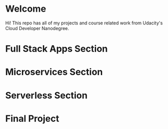 
# Welcome

Hi! This repo has all of my projects and course related work from Udacity's Cloud Developer Nanodegree.

# Full Stack Apps Section

# Microservices Section

# Serverless Section

# Final Project
